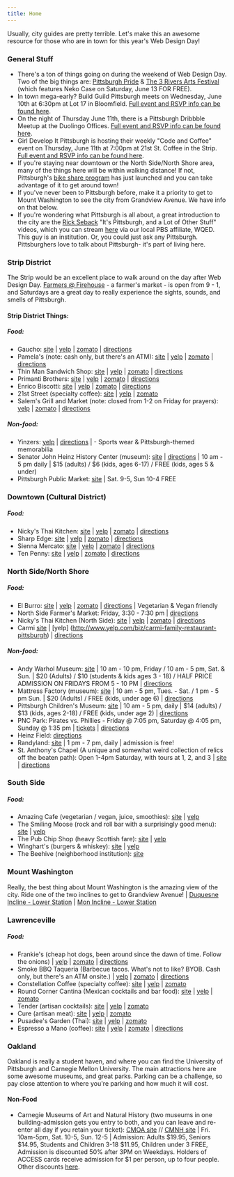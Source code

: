 ```yaml
---
title: Home
---
```


Usually, city guides are pretty terrible. Let's make this an awesome resource for those who are in town for this year's Web Design Day!

### General Stuff
* There's a ton of things going on during the weekend of Web Design Day. Two of the big things are: [Pittsburgh Pride](http://www.pittsburghpride.org/) & [The 3 Rivers Arts Festival](http://www.3riversartsfest.org/) (which features Neko Case on Saturday, June 13 FOR FREE).
* In town mega-early?  Build Guild Pittsburgh meets on Wednesday, June 10th at 6:30pm at Lot 17 in Bloomfield.  [Full event and RSVP info can be found here](http://www.meetup.com/BuildGuildPittsburgh/events/222537256/).
* On the night of Thursday June 11th, there is a Pittsburgh Dribbble Meetup at the Duolingo Offices.  [Full event and RSVP info can be found here](https://nvite.com/PGHDribbble/ae29).
* Girl Develop It Pittsburgh is hosting their weekly "Code and Coffee" event on Thursday, June 11th at 7:00pm at 21st St. Coffee in the Strip. [Full event and RSVP info can be found here](http://www.meetup.com/Girl-Develop-It-Pittsburgh/events/221860843/).
* If you're staying near downtown or the North Side/North Shore area, many of the things here will be within walking distance! If not, Pittsburgh's [bike share program](https://healthyridepgh.com) has just launched and you can take advantage of it to get around town!
* If you've never been to Pittsburgh before, make it a priority to get to Mount Washington to see the city from Grandview Avenue. We have info on that below.
* If you're wondering what Pittsburgh is all about, a great introduction to the city are the [Rick Seback](http://twitter.com/rickaroundhere) "It's Pittsburgh, and a Lot of Other Stuff" videos, which you can stream [here](http://www.wqed.org/tv/watch/?series=3) via our local PBS affiliate, WQED. This guy is an institution. Or, you could just ask any Pittsburgh. Pittsburghers love to talk about Pittsburgh- it's part of living here.

### Strip District
The Strip would be an excellent place to walk around on the day after Web Design Day. [Farmers @ Firehouse](http://farmersatfirehouse.com/) - a farmer's market - is open from 9 - 1, and Saturdays are a great day to really experience the sights, sounds, and smells of Pittsburgh.

#### Strip District Things:
##### Food:
* Gaucho: [site](http://eatgaucho.com/) | [yelp](http://www.yelp.com/biz/gaucho-parrilla-argentina-pittsburgh) | [zomato](http://www.zomato.com/r/23/1729706/restaurant/Strip-District/Gaucho-Parrilla-Argentina-Pittsburgh) | [directions](https://goo.gl/maps/hE6XU)
* Pamela's (note: cash only, but there's an ATM): [site](http://www.pamelasdiner.com/) | [yelp](http://www.yelp.com/biz/pamelas-p-and-g-diner-pittsburgh) | [zomato](http://www.zomato.com/r/23/271273/restaurant/Strip-District/Pamelas-P-G-Diner-Pittsburgh) | [directions](https://goo.gl/maps/iY445)
* Thin Man Sandwich Shop: [site](http://thinmansandwichshop.com/) | [yelp](http://www.yelp.com/biz/thin-man-sandwich-shop-pittsburgh) | [zomato](http://www.zomato.com/r/23/1715847/restaurant/Strip-District/Thin-Man-Sandwich-Shop-Pittsburgh) | [directions](https://goo.gl/maps/euDPB)
* Primanti Brothers: [site](https://www.primantibros.com/) | [yelp](http://www.yelp.com/biz/primanti-brothers-pittsburgh) | [zomato](http://www.zomato.com/r/23/271431/restaurant/Strip-District/Primanti-Brothers-Pittsburgh) | [directions](https://goo.gl/maps/KbHFL)
* Enrico Biscotti: [site](http://www.enricobiscotti.com/) | [yelp](http://www.yelp.com/biz/the-enrico-biscotti-co-pittsburgh) | [zomato](http://www.zomato.com/r/23/270566/restaurant/Strip-District/Enrico-Biscotti-Pittsburgh) | [directions](https://goo.gl/maps/vcHjk)
* 21st Street (specialty coffee): [site](http://21streetcoffee.com/) | [yelp](http://www.yelp.com/biz/21st-street-coffee-and-tea-pittsburgh) | [zomato](http://www.zomato.com/r/23/334397/restaurant/Strip-District/21st-Street-Coffee-and-Tea-Pittsburgh)
* Salem's Grill and Market (note: closed from 1-2 on Friday for prayers):
 [yelp](http://www.yelp.com/biz/salems-market-and-grill-pittsburgh) |
 [zomato](http://www.zomato.com/r/23/1502578/restaurant/Strip-District/Salems-Market-Grill-Pittsburgh) |
 [directions](https://goo.gl/maps/XagDH)

##### Non-food:
* Yinzers: [yelp](http://www.yelp.com/biz/yinzers-pittsburgh) | [directions](https://goo.gl/maps/EDwRI) | - Sports wear & Pittsburgh-themed memorabilia
* Senator John Heinz History Center (museum): [site](http://www.heinzhistorycenter.org/) | [directions](https://goo.gl/maps/nGEJJ) | 10 am - 5 pm daily | $15 (adults) / $6 (kids, ages 6-17) / FREE (kids, ages 5 & under)
* Pittsburgh Public Market: [site](http://pittsburghpublicmarket.org/) | Sat. 9-5, Sun 10-4 FREE

### Downtown (Cultural District)
##### Food:
* Nicky's Thai Kitchen: [site](http://www.nickysthaikitchen.com/) | [yelp](http://www.yelp.com/biz/nickys-thai-kitchen-pittsburgh-4) | [zomato](https://www.zomato.com/pittsburgh/nickys-thai-kitchen-1-pittsburgh/maps) | [directions](https://goo.gl/maps/seogX)
* Sharp Edge: [site](http://sharpedgebeer.com/bistro-on-penn) | [yelp](http://www.yelp.com/biz/bistro-penn-pittsburgh-4) | [zomato](https://www.zomato.com/pittsburgh/the-sharp-edge-bistro-penn-pittsburgh/maps) | [directions](https://goo.gl/maps/bAXLo)
* Sienna Mercato: [site](http://www.siennapgh.com/mercato/) | [yelp](http://www.yelp.com/biz/sienna-mercato-pittsburgh) | [zomato](https://www.zomato.com/pittsburgh/emporio-a-meatball-joint-pittsburgh) | [directions](https://goo.gl/maps/odkPP)
* Ten Penny: [site](http://www.tenpennypgh.com/) | [yelp](http://www.yelp.com/biz/ten-penny-pittsburgh) | [zomato](https://www.zomato.com/pittsburgh/ten-penny-pittsburgh/menu) | [directions](https://goo.gl/maps/JJRbw)

### North Side/North Shore
##### Food:
* El Burro: [site](http://www.elburropgh.com/) | [yelp](http://www.yelp.com/biz/el-burro-pittsburgh) | [zomato](http://www.zomato.com/r/23/1712246/restaurant/North-Side/El-Burro-Comedor-Pittsburgh) | [directions](https://goo.gl/maps/Qz9Jx) | Vegetarian & Vegan friendly
* North Side Farmer's Market: Friday, 3:30 - 7:30 pm | [directions](https://goo.gl/maps/796GF)
* Nicky's Thai Kitchen (North Side): [site](http://www.nickysthaikitchen.com/) | [yelp](http://www.yelp.com/biz/nickys-thai-kitchen-pittsburgh) | [zomato](https://www.zomato.com/pittsburgh/nickys-thai-kitchen-pittsburgh) | [directions](https://goo.gl/maps/HRgzB)
* Carmi [site](http://www.carmirestaurant.com) | [yelp] (http://www.yelp.com/biz/carmi-family-restaurant-pittsburgh) | [directions](https://goo.gl/maps/GOSBh)

##### Non-food:
* Andy Warhol Museum: [site](http://www.warhol.org/) | 10 am - 10 pm, Friday / 10 am - 5 pm, Sat. & Sun. | $20 (Adults) / $10 (students & kids ages 3 - 18) / HALF PRICE ADMISSION ON FRIDAYS FROM 5 - 10 PM | [directions](https://goo.gl/maps/bIal0)
* Mattress Factory (museum): [site](http://www.mattress.org/) | 10 am - 5 pm, Tues. - Sat. / 1 pm - 5 pm Sun. | $20 (Adults) / FREE (kids, under age 6) | [directions](https://goo.gl/maps/I8VO4)
* Pittsburgh Children's Museum: [site](https://pittsburghkids.org/) | 10 am - 5 pm, daily | $14 (adults) / $13 (kids, ages 2-18) / FREE (kids, under age 2) | [directions](https://goo.gl/maps/5NPtf)
* PNC Park: Pirates vs. Phillies - Friday @ 7:05 pm, Saturday @ 4:05 pm, Sunday @ 1:35 pm | [tickets](http://pittsburgh.pirates.mlb.com/ticketing/index.jsp?c_id=pit) | [directions](https://goo.gl/maps/bKbAL)
* Heinz Field: [directions](https://goo.gl/maps/cyd1J)
* Randyland: [site](http://randy.land/) | 1 pm - 7 pm, daily | admission is free!
* St. Anthony's Chapel (A unique and somewhat weird collection of relics off the beaten path): Open 1-4pm Saturday, with tours at 1, 2, and 3 | [site](http://saintanthonyschapel.org/) | [directions](https://goo.gl/maps/8zWQG)

### South Side
##### Food:
* Amazing Cafe (vegetarian / vegan, juice, smoothies): [site](http://www.amazingyoga.net/cafe/) | [yelp](http://www.yelp.com/biz/amazing-cafe-pittsburgh)
* The Smiling Moose (rock and roll bar with a surprisingly good menu): [site](http://www.smiling-moose.com/) | [yelp](http://www.yelp.com/biz/the-smiling-moose-pittsburgh)
* The Pub Chip Shop (heavy Scottish fare): [site](http://thepubchipshop.com/) | [yelp](http://www.yelp.com/biz/the-pub-chip-shop-pittsburgh)
* Winghart's (burgers & whiskey): [site](http://www.winghartburgers.com/) | [yelp](http://www.yelp.com/biz/wingharts-burger-and-whiskey-bar-pittsburgh-2)
* The Beehive (neighborhood institution): [site](http://www.beehivebuzz.com/)

### Mount Washington
Really, the best thing about Mount Washington is the amazing view of the city. Ride one of the two inclines to get to Grandview Avenue! | [Duquesne Incline - Lower Station](https://goo.gl/maps/20JP7) | [Mon Incline - Lower Station](https://goo.gl/maps/NfqRJ)

### Lawrenceville
##### Food:
* Frankie's (cheap hot dogs, been around since the dawn of time. Follow the onions) | [yelp](http://www.yelp.com/biz/frankies-extra-long-pittsburgh) | [zomato](http://www.zomato.com/r/23/270638/restaurant/Lawrenceville/Frankies-Extra-Long-Pittsburgh) | [directions](https://goo.gl/maps/iYhMd)
* Smoke BBQ Taqueria (Barbecue tacos. What's not to like? BYOB. Cash only, but there's an ATM onsite.) | [yelp](http://www.yelp.com/biz/smoke-bbq-taqueria-pittsburgh) | [zomato](https://www.zomato.com/pittsburgh/smoke-bbq-taqueria-pittsburgh) | [directions](https://goo.gl/maps/C8Uk6)
* Constellation Coffee (specialty coffee): [site](http://www.constellationcoffeepgh.com/) | [yelp](http://www.yelp.com/biz/constellation-coffee-pittsburgh) | [zomato](http://www.zomato.com/r/23/1947665/restaurant/Bloomfield/Constellation-Coffee-Pittsburgh)
* Round Corner Cantina (Mexican cocktails and bar food): [site](http://roundcornercantina.com/) | [yelp](http://www.yelp.com/biz/round-corner-cantina-pittsburgh) | [zomato](http://www.zomato.com/r/23/1484044/restaurant/Lawrenceville/Round-Corner-Cantina-Pittsburgh)
* Tender (artisan cocktails): [site](http://tenderpgh.com/) | [yelp](http://www.yelp.com/biz/tender-bar-and-kitchen-pittsburgh-2) | [zomato](http://www.zomato.com/r/23/1739461/restaurant/Lawrenceville/Tender-Bar-Kitchen-Pittsburgh)
* Cure (artisan meat): [site](http://www.curepittsburgh.com/#welcome-to-cure) | [yelp](http://www.yelp.com/biz/cure-pittsburgh) | [zomato](http://www.zomato.com/r/23/1616797/restaurant/Lawrenceville/Cure-Pittsburgh)
* Pusadee's Garden (Thai): [site](http://www.pusadeesgarden.com/) | [yelp](http://www.yelp.com/biz/pusadees-garden-pittsburgh) | [zomato](http://www.zomato.com/r/23/1453809/restaurant/Lawrenceville/Pusadees-Garden-Pittsburgh)
* Espresso a Mano (coffee): [site](http://espressoamano.com/) |
[yelp](http://www.yelp.com/biz/espresso-a-mano-pittsburgh) |
[zomato](https://www.zomato.com/pittsburgh/espresso-a-mano-pittsburgh) |
[directions](https://goo.gl/maps/xpDCk)

### Oakland
Oakland is really a student haven, and where you can find the University of Pittsburgh and Carnegie Mellon University. The main attractions here are some awesome museums, and great parks. Parking can be a challenge, so pay close attention to where you're parking and how much it will cost.

#### Non-Food
* Carnegie Museums of Art and Natural History (two museums in one building-admission gets you entry to both, and you can leave and re-enter all day if you retain your ticket): [CMOA site](www.cmoa.org) // [CMNH site](www.http://www.carnegiemnh.org/) | Fri. 10am-5pm, Sat.  10-5, Sun. 12-5 | Admission: Adults $19.95, Seniors $14.95, Students and Children 3-18 $11.95, Children under 3 FREE, Admission is discounted 50% after 3PM on Weekdays. Holders of ACCESS cards receive admission for $1 per person, up to four people. Other discounts [here](http://www.cmoa.org/discounts/).
